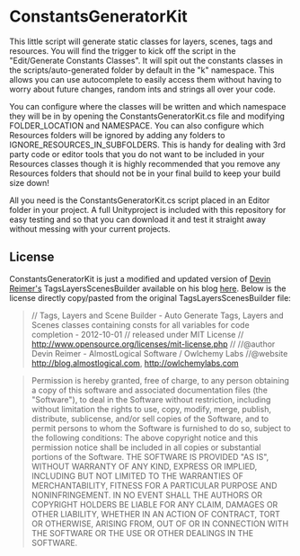ConstantsGeneratorKit
=====================

This little script will generate static classes for layers, scenes, tags and resources. You will find the trigger to kick off the script in the "Edit/Generate Constants Classes". It will spit out the constants classes in the scripts/auto-generated folder by default in the "k" namespace. This allows you can use autocomplete to easily access them without having to worry about future changes, random ints and strings all over your code.

You can configure where the classes will be written and which namespace they will be in by opening the ConstantsGeneratorKit.cs file and modifying FOLDER_LOCATION and NAMESPACE. You can also configure which Resources folders will be ignored by adding any folders to IGNORE_RESOURCES_IN_SUBFOLDERS. This is handy for dealing with 3rd party code or editor tools that you do not want to be included in your Resources classes though it is highly recommended that you remove any Resources folders that should not be in your final build to keep your build size down!

All you need is the ConstantsGeneratorKit.cs script placed in an Editor folder in your project. A full Unityproject is included with this repository for easy testing and so that you can download it and test it straight away without messing with your current projects.



License
---

ConstantsGeneratorKit is just a modified and updated version of [Devin Reimer's](https://twitter.com/DevinReimer) TagsLayersScenesBuilder available on his blog [here](http://blog.almostlogical.com/resources/TagsLayersScenesBuilder.cs). Below is the license directly copy/pasted from the original TagsLayersScenesBuilder file:


>// Tags, Layers and Scene Builder - Auto Generate Tags, Layers and Scenes classes containing consts for all variables for code completion - 2012-10-01
>// released under MIT License
>// http://www.opensource.org/licenses/mit-license.php
>//
>//@author		Devin Reimer - AlmostLogical Software / Owlchemy Labs
>//@website 		http://blog.almostlogical.com, http://owlchemylabs.com


>Permission is hereby granted, free of charge, to any person obtaining a copy of this software and associated documentation files (the "Software"), to deal in the Software without restriction, including without limitation the rights to use, copy, modify, merge, publish, distribute, sublicense, and/or sell copies of the Software, and to permit persons to whom the Software is furnished to do so, subject to the following conditions:
The above copyright notice and this permission notice shall be included in all copies or substantial portions of the Software.
THE SOFTWARE IS PROVIDED "AS IS", WITHOUT WARRANTY OF ANY KIND, EXPRESS OR IMPLIED, INCLUDING BUT NOT LIMITED TO THE WARRANTIES OF MERCHANTABILITY, FITNESS FOR A PARTICULAR PURPOSE AND NONINFRINGEMENT. IN NO EVENT SHALL THE AUTHORS OR COPYRIGHT HOLDERS BE LIABLE FOR ANY CLAIM, DAMAGES OR OTHER LIABILITY, WHETHER IN AN ACTION OF CONTRACT, TORT OR OTHERWISE, ARISING FROM, OUT OF OR IN CONNECTION WITH THE SOFTWARE OR THE USE OR OTHER DEALINGS IN THE SOFTWARE.